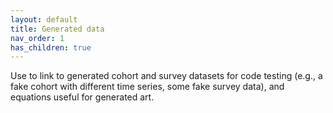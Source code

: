 ```yaml
---
layout: default
title: Generated data
nav_order: 1
has_children: true
---
```



Use to link to generated cohort and survey datasets for code testing (e.g., a fake cohort with different time series, some fake survey data), and equations useful for generated art. 

